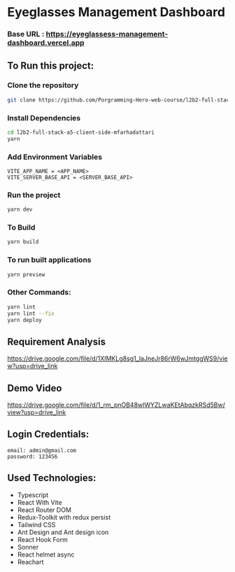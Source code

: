 # Eyeglasses Management Dashboard

### Base URL : https://eyeglassess-management-dashboard.vercel.app

## To Run this project:

### Clone the repository

```bash
git clone https://github.com/Porgramming-Hero-web-course/l2b2-full-stack-a5-client-side-mfarhadattari.git
```

### Install Dependencies

```bash
cd l2b2-full-stack-a5-client-side-mfarhadattari
yarn
```

### Add Environment Variables

```
VITE_APP_NAME = <APP_NAME>
VITE_SERVER_BASE_API = <SERVER_BASE_API>
```

### Run the project

```bash
yarn dev
```

### To Build

```bash
yarn build
```

### To run built applications

```bash
yarn preview
```

### Other Commands:

```bash
yarn lint
yarn lint --fix
yarn deploy
```

## Requirement Analysis

https://drive.google.com/file/d/1XIMKLg8sg1_laJneJr86rW6wJmtggWS9/view?usp=drive_link

## Demo Video

https://drive.google.com/file/d/1_rm_pnOB48wIWYZLwaKEtAbqzkRSd5Bw/view?usp=drive_link

## Login Credentials:

```
email: admin@gmail.com
password: 123456
```

## Used Technologies:

- Typescript
- React With Vite
- React Router DOM
- Redux-Toolkit with redux persist
- Tailwind CSS
- Ant Design and Ant design icon
- React Hook Form
- Sonner
- React helmet async
- Reachart
